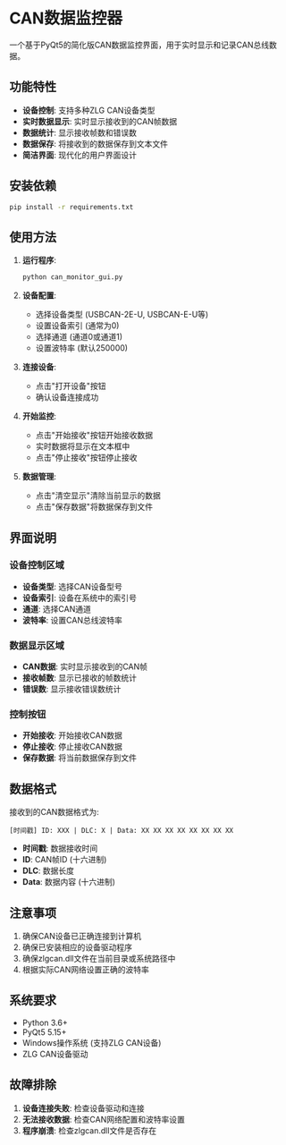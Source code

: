 # CAN数据监控器

一个基于PyQt5的简化版CAN数据监控界面，用于实时显示和记录CAN总线数据。

## 功能特性

- **设备控制**: 支持多种ZLG CAN设备类型
- **实时数据显示**: 实时显示接收到的CAN帧数据
- **数据统计**: 显示接收帧数和错误数
- **数据保存**: 将接收到的数据保存到文本文件
- **简洁界面**: 现代化的用户界面设计

## 安装依赖

```bash
pip install -r requirements.txt
```

## 使用方法

1. **运行程序**:
   ```bash
   python can_monitor_gui.py
   ```

2. **设备配置**:
   - 选择设备类型 (USBCAN-2E-U, USBCAN-E-U等)
   - 设置设备索引 (通常为0)
   - 选择通道 (通道0或通道1)
   - 设置波特率 (默认250000)

3. **连接设备**:
   - 点击"打开设备"按钮
   - 确认设备连接成功

4. **开始监控**:
   - 点击"开始接收"按钮开始接收数据
   - 实时数据将显示在文本框中
   - 点击"停止接收"按钮停止接收

5. **数据管理**:
   - 点击"清空显示"清除当前显示的数据
   - 点击"保存数据"将数据保存到文件

## 界面说明

### 设备控制区域
- **设备类型**: 选择CAN设备型号
- **设备索引**: 设备在系统中的索引号
- **通道**: 选择CAN通道
- **波特率**: 设置CAN总线波特率

### 数据显示区域
- **CAN数据**: 实时显示接收到的CAN帧
- **接收帧数**: 显示已接收的帧数统计
- **错误数**: 显示接收错误数统计

### 控制按钮
- **开始接收**: 开始接收CAN数据
- **停止接收**: 停止接收CAN数据
- **保存数据**: 将当前数据保存到文件

## 数据格式

接收到的CAN数据格式为:
```
[时间戳] ID: XXX | DLC: X | Data: XX XX XX XX XX XX XX XX
```

- **时间戳**: 数据接收时间
- **ID**: CAN帧ID (十六进制)
- **DLC**: 数据长度
- **Data**: 数据内容 (十六进制)

## 注意事项

1. 确保CAN设备已正确连接到计算机
2. 确保已安装相应的设备驱动程序
3. 确保zlgcan.dll文件在当前目录或系统路径中
4. 根据实际CAN网络设置正确的波特率

## 系统要求

- Python 3.6+
- PyQt5 5.15+
- Windows操作系统 (支持ZLG CAN设备)
- ZLG CAN设备驱动

## 故障排除

1. **设备连接失败**: 检查设备驱动和连接
2. **无法接收数据**: 检查CAN网络配置和波特率设置
3. **程序崩溃**: 检查zlgcan.dll文件是否存在 